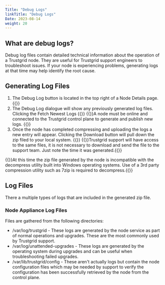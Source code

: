 ```yaml
---
Title: "Debug Logs" 
linkTitle: "Debug Logs"
Date: 2023-08-14
weight: 20
---
```


## What are debug logs?

Debug log files contain detailed technical information about the operation of a Trustgrid node. They are useful for Trustgrid support engineers to troubleshoot issues. If your node is experiencing problems, generating logs at that time may help identify the root cause.

## Generating Log Files

1. The Debug Log button is located in the top right of a Node Details page. {{<tgimg src="debug-logs-button.png" caption="Debug Logs button" width="30%">}}
1. The Debug Log dialogue will show any previously generated log files. Clicking the Fetch Newest Logs  {{<tgimg src="debug-logs-fetch.png" caption="Debug Logs dialogue and fetch button" width="60%">}} {{<alert color="info">}}A node must be online and connected to the Trustgrid control plane to generate and publish new logs. {{</alert>}}
1. Once the node has completed compressing and uploading the logs a new entry will appear. Clicking the Download button will pull down the zip filed to your local system.  {{<tgimg src="debug-logs-new.png" caption="Download button next to newly generated file" width="60%">}} {{<alert color="info">}}Trustgrid support will have access to the same files, it is not necessary to download and send the file to the support team. Just note the time it was generated.{{</alert>}}


{{<alert color="warning">}}At this time the zip file generated by the node is incompatible with the decompress utility built into Windows operating systems. Use of a 3rd party compression utility such as 7zip is required to decompress.{{</alert>}}

## Log Files
There a multiple types of logs that are included in the generated zip file.



### Node Appliance Log Files

Files are gathered from the following directories:
- /var/log/trustgrid - These logs are generated by the node service as part of normal operations and upgrades. These are the most commonly used by Trustgrid support. 
- /var/log/unattended-upgrades - These logs are generated by the operating system during upgrades and can be useful when troubleshooting failed upgrades.
- /var/lib/trustgrid/config - These aren't actually logs but contain the node configuration files which may be needed by support to verify the configuration has been successfully retrieved by the node from the control plane.
